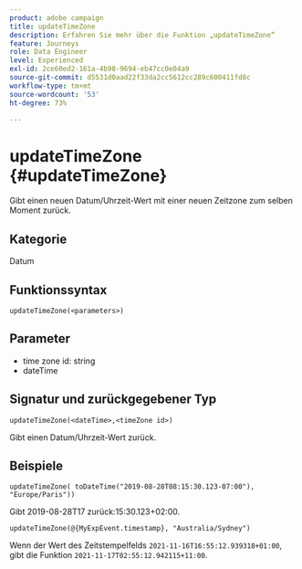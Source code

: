 ```yaml
---
product: adobe campaign
title: updateTimeZone
description: Erfahren Sie mehr über die Funktion „updateTimeZone“
feature: Journeys
role: Data Engineer
level: Experienced
exl-id: 2ce60ed2-161a-4b98-9694-eb47cc0e04a9
source-git-commit: d5531d0aad22f33da2cc5612cc289c600411fd8c
workflow-type: tm+mt
source-wordcount: '53'
ht-degree: 73%

---
```


# updateTimeZone {#updateTimeZone}

Gibt einen neuen Datum/Uhrzeit-Wert mit einer neuen Zeitzone zum selben Moment zurück.

## Kategorie

Datum

## Funktionssyntax

`updateTimeZone(<parameters>)`

## Parameter

* time zone id: string
* dateTime

## Signatur und zurückgegebener Typ

`updateTimeZone(<dateTime>,<timeZone id>)`

Gibt einen Datum/Uhrzeit-Wert zurück.

## Beispiele

`updateTimeZone( toDateTime("2019-08-28T08:15:30.123-07:00"), "Europe/Paris"))`

Gibt 2019-08-28T17 zurück:15:30.123+02:00.

<!--`updateTimeZone( toDateTime("2019-08-28T08:15:30.123-07:00"), toTimeZone("Europe/Paris")))`
Returns "2019-08-28T17:15:30.123+02:00".-->

`updateTimeZone(@{MyExpEvent.timestamp}, "Australia/Sydney")`

Wenn der Wert des Zeitstempelfelds `2021-11-16T16:55:12.939318+01:00`, gibt die Funktion `2021-11-17T02:55:12.942115+11:00`.
